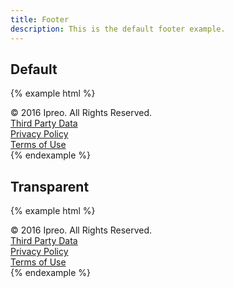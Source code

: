 ```yaml
---
title: Footer
description: This is the default footer example.
---
```


## Default

{% example html %}
<div class="c-footer">
  <div class="c-footer-left">
    © 2016 Ipreo. All Rights Reserved.
  </div>
  <div class="c-footer-right">
    <div class="c-footer-link">
      <a href="javascript:void(0)" class="c-a">Third Party Data</a>
    </div>
    <div class="c-footer-link">
      <a href="javascript:void(0)" class="c-a">Privacy Policy</a>
    </div>
    <div class="c-footer-link">
      <a href="javascript:void(0)" class="c-a">Terms of Use</a>
    </div>
  </div>
</div>
{% endexample %}


## Transparent
{% example html %}
<div class="c-footer c-footer-transparent">
  <div class="c-footer-left">
    © 2016 Ipreo. All Rights Reserved.
  </div>
  <div class="c-footer-right">
    <div class="c-footer-link">
      <a href="javascript:void(0)" class="c-a">Third Party Data</a>
    </div>
    <div class="c-footer-link">
      <a href="javascript:void(0)" class="c-a">Privacy Policy</a>
    </div>
    <div class="c-footer-link">
      <a href="javascript:void(0)" class="c-a">Terms of Use</a>
    </div>
  </div>
</div>
{% endexample %}

